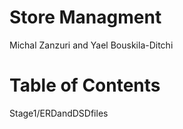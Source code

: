 # Store Managment
Michal Zanzuri and Yael Bouskila-Ditchi
# Table of Contents
Stage1/ERDandDSDfiles
